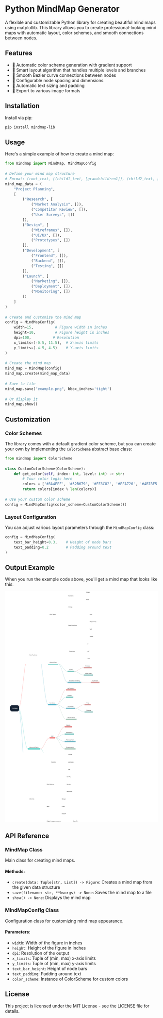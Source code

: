 # Python MindMap Generator

A flexible and customizable Python library for creating beautiful mind maps using matplotlib. This library allows you to create professional-looking mind maps with automatic layout, color schemes, and smooth connections between nodes.

## Features

- 🎨 Automatic color scheme generation with gradient support
- 📐 Smart layout algorithm that handles multiple levels and branches
- 🔄 Smooth Bezier curve connections between nodes
- 🎯 Configurable node spacing and dimensions
- 📏 Automatic text sizing and padding
- 💾 Export to various image formats

## Installation

Install via pip:
```bash
pip install mindmap-lib
```

## Usage

Here's a simple example of how to create a mind map:

```python
from mindmap import MindMap, MindMapConfig

# Define your mind map structure
# Format: (root_text, [(child1_text, [grandchildren1]), (child2_text, [grandchildren2]), ...])
mind_map_data = (
    "Project Planning",
    [
        ("Research", [
            ("Market Analysis", []),
            ("Competitor Review", []),
            ("User Surveys", [])
        ]),
        ("Design", [
            ("Wireframes", []),
            ("UI/UX", []),
            ("Prototypes", [])
        ]),
        ("Development", [
            ("Frontend", []),
            ("Backend", []),
            ("Testing", [])
        ]),
        ("Launch", [
            ("Marketing", []),
            ("Deployment", []),
            ("Monitoring", [])
        ])
    ]
)

# Create and customize the mind map
config = MindMapConfig(
    width=15,          # Figure width in inches
    height=10,         # Figure height in inches
    dpi=100,          # Resolution
    x_limits=(-0.5, 11.5),  # X-axis limits
    y_limits=(-4.5, 4.5)    # Y-axis limits
)

# Create the mind map
mind_map = MindMap(config)
mind_map.create(mind_map_data)

# Save to file
mind_map.save("example.png", bbox_inches='tight')

# Or display it
mind_map.show()
```

## Customization

### Color Schemes

The library comes with a default gradient color scheme, but you can create your own by implementing the `ColorScheme` abstract base class:

```python
from mindmap import ColorScheme

class CustomColorScheme(ColorScheme):
    def get_color(self, index: int, level: int) -> str:
        # Your color logic here
        colors = ['#8A4FFF', '#32B679', '#FF8C82', '#FFA726', '#4B7BF5']
        return colors[index % len(colors)]

# Use your custom color scheme
config = MindMapConfig(color_scheme=CustomColorScheme())
```

### Layout Configuration

You can adjust various layout parameters through the `MindMapConfig` class:

```python
config = MindMapConfig(
    text_bar_height=0.3,    # Height of node bars
    text_padding=0.2        # Padding around text
)
```

## Output Example

When you run the example code above, you'll get a mind map that looks like this:

![Output example image](./example.png)

## API Reference

### MindMap Class

Main class for creating mind maps.

#### Methods:
- `create(data: Tuple[str, List]) -> Figure`: Creates a mind map from the given data structure
- `save(filename: str, **kwargs) -> None`: Saves the mind map to a file
- `show() -> None`: Displays the mind map

### MindMapConfig Class

Configuration class for customizing mind map appearance.

#### Parameters:
- `width`: Width of the figure in inches
- `height`: Height of the figure in inches
- `dpi`: Resolution of the output
- `x_limits`: Tuple of (min, max) x-axis limits
- `y_limits`: Tuple of (min, max) y-axis limits
- `text_bar_height`: Height of node bars
- `text_padding`: Padding around text
- `color_scheme`: Instance of ColorScheme for custom colors

## License

This project is licensed under the MIT License - see the LICENSE file for details.
